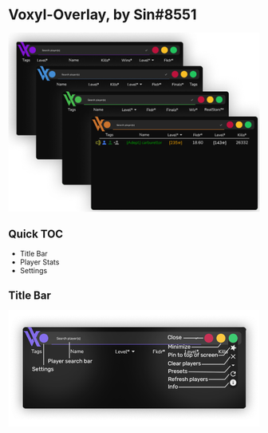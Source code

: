 # Voxyl-Overlay, by Sin#8551
![](CascadingVoxylOverlaysv2.png)

## Quick TOC
 - Title Bar
 - Player Stats
 - Settings

## Title Bar
![](VoxylTitleBarDemov2.png)
